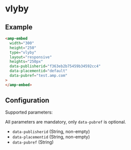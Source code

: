 <!---
Copyright 2016 The AMP HTML Authors. All Rights Reserved.

Licensed under the Apache License, Version 2.0 (the "License");
you may not use this file except in compliance with the License.
You may obtain a copy of the License at

      http://www.apache.org/licenses/LICENSE-2.0

Unless required by applicable law or agreed to in writing, software
distributed under the License is distributed on an "AS-IS" BASIS,
WITHOUT WARRANTIES OR CONDITIONS OF ANY KIND, either express or implied.
See the License for the specific language governing permissions and
limitations under the License.
-->

# vlyby

## Example

```html
<amp-embed
  width="300"
  height="250"
  type="vlyby"
  layout="responsive"
  heights="250px"
  data-publisherid="f363eb2b75459b34592cc4"
  data-placementid="default"
  data-pubref="test.amp.com"
>
</amp-embed>
```

## Configuration

Supported parameters:

All parameters are mandatory, only `data-pubref` is optional.

- `data-publisherid` (String, non-empty)
- `data-placementid` (String, non-empty)
- `data-pubref` (String)

